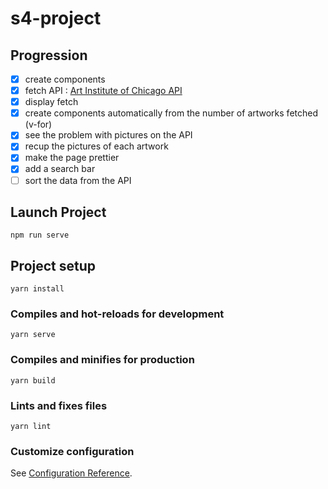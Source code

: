 # s4-project

## Progression 
- [x] create components
- [x] fetch API : [Art Institute of Chicago API](http://api.artic.edu/docs/)
- [x] display fetch 
- [x] create components automatically from the number of artworks fetched (v-for)
- [x] see the problem with pictures on the API 
- [x] recup the pictures of each artwork
- [x] make the page prettier 
- [x] add a search bar
- [ ] sort the data from the API

## Launch Project 
```
npm run serve
```

## Project setup
```
yarn install
```

### Compiles and hot-reloads for development
```
yarn serve
```

### Compiles and minifies for production
```
yarn build
```

### Lints and fixes files
```
yarn lint
```

### Customize configuration
See [Configuration Reference](https://cli.vuejs.org/config/).
